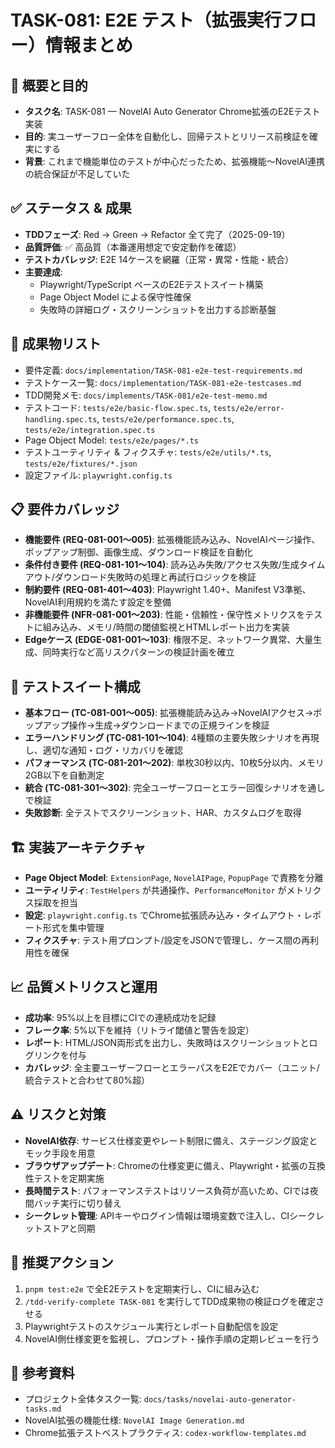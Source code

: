 # TASK-081: E2E テスト（拡張実行フロー）情報まとめ

## 🧭 概要と目的
- **タスク名**: TASK-081 — NovelAI Auto Generator Chrome拡張のE2Eテスト実装
- **目的**: 実ユーザーフロー全体を自動化し、回帰テストとリリース前検証を確実にする
- **背景**: これまで機能単位のテストが中心だったため、拡張機能〜NovelAI連携の統合保証が不足していた

## ✅ ステータス & 成果
- **TDDフェーズ**: Red → Green → Refactor 全て完了（2025-09-19）
- **品質評価**: ✅ 高品質（本番運用想定で安定動作を確認）
- **テストカバレッジ**: E2E 14ケースを網羅（正常・異常・性能・統合）
- **主要達成**:
  - Playwright/TypeScript ベースのE2Eテストスイート構築
  - Page Object Model による保守性確保
  - 失敗時の詳細ログ・スクリーンショットを出力する診断基盤

## 📂 成果物リスト
- 要件定義: `docs/implementation/TASK-081-e2e-test-requirements.md`
- テストケース一覧: `docs/implementation/TASK-081-e2e-testcases.md`
- TDD開発メモ: `docs/implements/TASK-081/e2e-test-memo.md`
- テストコード: `tests/e2e/basic-flow.spec.ts`, `tests/e2e/error-handling.spec.ts`, `tests/e2e/performance.spec.ts`, `tests/e2e/integration.spec.ts`
- Page Object Model: `tests/e2e/pages/*.ts`
- テストユーティリティ & フィクスチャ: `tests/e2e/utils/*.ts`, `tests/e2e/fixtures/*.json`
- 設定ファイル: `playwright.config.ts`

## 📋 要件カバレッジ
- **機能要件 (REQ-081-001〜005)**: 拡張機能読み込み、NovelAIページ操作、ポップアップ制御、画像生成、ダウンロード検証を自動化
- **条件付き要件 (REQ-081-101〜104)**: 読み込み失敗/アクセス失敗/生成タイムアウト/ダウンロード失敗時の処理と再試行ロジックを検証
- **制約要件 (REQ-081-401〜403)**: Playwright 1.40+、Manifest V3準拠、NovelAI利用規約を満たす設定を整備
- **非機能要件 (NFR-081-001〜203)**: 性能・信頼性・保守性メトリクスをテストに組み込み、メモリ/時間の閾値監視とHTMLレポート出力を実装
- **Edgeケース (EDGE-081-001〜103)**: 権限不足、ネットワーク異常、大量生成、同時実行など高リスクパターンの検証計画を確立

## 🧪 テストスイート構成
- **基本フロー (TC-081-001〜005)**: 拡張機能読み込み→NovelAIアクセス→ポップアップ操作→生成→ダウンロードまでの正規ラインを検証
- **エラーハンドリング (TC-081-101〜104)**: 4種類の主要失敗シナリオを再現し、適切な通知・ログ・リカバリを確認
- **パフォーマンス (TC-081-201〜202)**: 単枚30秒以内、10枚5分以内、メモリ2GB以下を自動測定
- **統合 (TC-081-301〜302)**: 完全ユーザーフローとエラー回復シナリオを通しで検証
- **失敗診断**: 全テストでスクリーンショット、HAR、カスタムログを取得

## 🏗️ 実装アーキテクチャ
- **Page Object Model**: `ExtensionPage`, `NovelAIPage`, `PopupPage` で責務を分離
- **ユーティリティ**: `TestHelpers` が共通操作、`PerformanceMonitor` がメトリクス採取を担当
- **設定**: `playwright.config.ts` でChrome拡張読み込み・タイムアウト・レポート形式を集中管理
- **フィクスチャ**: テスト用プロンプト/設定をJSONで管理し、ケース間の再利用性を確保

## 📈 品質メトリクスと運用
- **成功率**: 95%以上を目標にCIでの連続成功を記録
- **フレーク率**: 5%以下を維持（リトライ閾値と警告を設定）
- **レポート**: HTML/JSON両形式を出力し、失敗時はスクリーンショットとログリンクを付与
- **カバレッジ**: 全主要ユーザーフローとエラーパスをE2Eでカバー（ユニット/統合テストと合わせて80%超）

## ⚠️ リスクと対策
- **NovelAI依存**: サービス仕様変更やレート制限に備え、ステージング設定とモック手段を用意
- **ブラウザアップデート**: Chromeの仕様変更に備え、Playwright・拡張の互換性テストを定期実施
- **長時間テスト**: パフォーマンステストはリソース負荷が高いため、CIでは夜間バッチ実行に切り替え
- **シークレット管理**: APIキーやログイン情報は環境変数で注入し、CIシークレットストアと同期

## 🚀 推奨アクション
1. `pnpm test:e2e` で全E2Eテストを定期実行し、CIに組み込む
2. `/tdd-verify-complete TASK-081` を実行してTDD成果物の検証ログを確定させる
3. Playwrightテストのスケジュール実行とレポート自動配信を設定
4. NovelAI側仕様変更を監視し、プロンプト・操作手順の定期レビューを行う

## 🔗 参考資料
- プロジェクト全体タスク一覧: `docs/tasks/novelai-auto-generator-tasks.md`
- NovelAI拡張の機能仕様: `NovelAI Image Generation.md`
- Chrome拡張テストベストプラクティス: `codex-workflow-templates.md`
